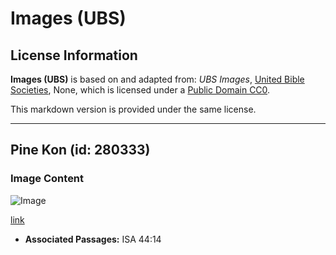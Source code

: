 # Images (UBS)

## License Information

**Images (UBS)** is based on and adapted from: _UBS Images_, [United Bible Societies](https://unitedbiblesocieties.org/), None, which is licensed under a [Public Domain CC0](https://creativecommons.org/public-domain/cc0/).

This markdown version is provided under the same license.



--------------------------------

## Pine Kon (id: 280333)

### Image Content

![Image](https://cdn.aquifer.bible/aquifer-content/resources/Media/WEB-0718_pine_cone.jpg)

[link](https://cdn.aquifer.bible/aquifer-content/resources/Media/WEB-0718_pine_cone.jpg)

* **Associated Passages:** ISA 44:14

